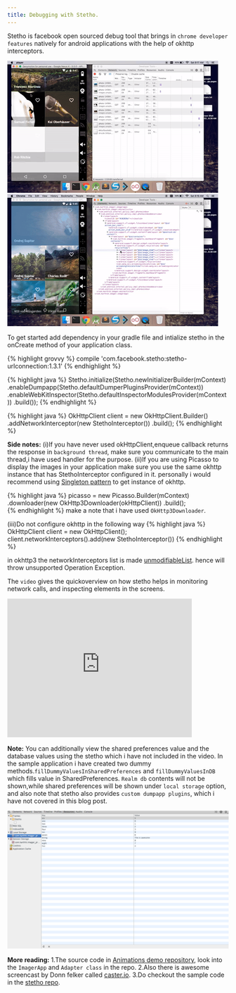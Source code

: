 ```yaml
---
title: Debugging with Stetho.
---
```

Stetho is facebook open sourced debug tool that brings in `chrome developer features` natively for android applications with the help of okhttp interceptors.
<!--more-->

![ScreenShot](/img/Blog/stetho-network.gif)
![ScreenShot](/img/Blog/stetho-inspect1.gif)


To get started add dependency in your gradle file and intialize stetho in the onCreate method of your application class.

 {% highlight grovvy %}
   compile 'com.facebook.stetho:stetho-urlconnection:1.3.1'
 {% endhighlight %}
 
 {% highlight java %}
  Stetho.initialize(Stetho.newInitializerBuilder(mContext)
   .enableDumpapp(Stetho.defaultDumperPluginsProvider(mContext))
   .enableWebKitInspector(Stetho.defaultInspectorModulesProvider(mContext))
   .build());
 {% endhighlight %}

 
{% highlight java %}
OkHttpClient client =  new OkHttpClient.Builder()
                  .addNetworkInterceptor(new StethoInterceptor())
                  .build();
{% endhighlight %}

**Side notes:** 
(i)If you have never used okHttpClient,enqueue callback returns the response in  `background thread`, make sure you communicate to the main thread,i have used handler for the purpose.
(ii)If you are using Picasso to display the images in your application make sure you use the same okhttp instance that has StethoInterceptor configured in it.
personally i would recommend using [Singleton pattern](https://en.wikipedia.org/wiki/Singleton_pattern) to get instance of okhttp.

{% highlight java %}
	picasso = new Picasso.Builder(mContext)
                .downloader(new OkHttp3Downloader(okHttpClient))
                .build();	
{% endhighlight %}
make a note that i have used `OkHttp3Downloader`.  

(iii)Do not configure okhttp in the following way
{% highlight java %}
	OkHttpClient client = new OkHttpClient();
	client.networkInterceptors().add(new StethoInterceptor())
{% endhighlight %}

in okhttp3 the networkInterceptors list is made [unmodifiableList](http://www.tutorialspoint.com/java/util/collections_unmodifiablelist.htm). 
hence will throw unsupported Operation Exception.


The `video` gives the quickoverview on how stetho helps in monitoring network calls, and inspecting elements in the screens.

<iframe width="420" height="315" src="https://www.youtube.com/embed/gscgCjhRWPk" frameborder="0" allowfullscreen></iframe>

**Note:**
 You can additionally view the shared preferences value and the database values using the stetho which i have not included in the video. 
 In the sample application i have created two dummy methods.`fillDummyValuesInSharedPreferences` and `fillDummyValuesInDB` which fills value in SharedPreferences.
 `Realm db` contents will not be shown,while shared preferences will be shown under `local storage` option, and also note that stetho also provides `custom dumpapp plugins`, which i have not covered in this blog post.

![ScreenShot](/img/Blog/stethodb.png) 

**More reading:**
1.The source code in [Animations demo repository](https://github.com/callmekarthik/AnimationsDemo), look into the `ImagerApp` and `Adapter class` in the repo.
2.Also there is awesome screencast by Donn felker called [caster.io](https://caster.io/episodes/episode-4-debugging-android-with-stetho/).
3.Do checkout the sample code in the [stetho repo](https://github.com/facebook/stetho).




